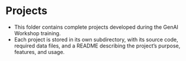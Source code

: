 # **Projects**

- This folder contains complete projects developed during the GenAI Workshop training.
- Each project is stored in its own subdirectory, with its source code, required data files, and a README describing the project’s purpose, features, and usage.
